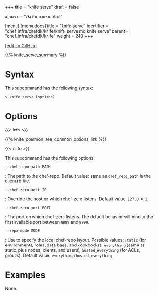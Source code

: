 +++
title = "knife serve"
draft = false

aliases = "/knife_serve.html"

[menu]
  [menu.docs]
    title = "knife serve"
    identifier = "chef_infra/chefdk/knife/knife_serve.md knife serve"
    parent = "chef_infra/chefdk/knife"
    weight = 240
+++    

[\[edit on
GitHub\]](https://github.com/chef/chef-web-docs/blob/master/chef_master/source/knife_serve.rst)

{{% knife_serve_summary %}}

Syntax
======

This subcommand has the following syntax:

``` bash
$ knife serve (options)
```

Options
=======

{{< info >}}

{{% knife_common_see_common_options_link %}}

{{< /info >}}

This subcommand has the following options:

`--chef-repo-path PATH`

:   The path to the chef-repo. Default value: same as `chef_repo_path`
    in the client.rb file.

`--chef-zero-host IP`

:   Override the host on which chef-zero listens. Default value:
    `127.0.0.1`.

`--chef-zero-port PORT`

:   The port on which chef-zero listens. The default behavior will bind
    to the first available port between `8889` and `9999`.

`--repo-mode MODE`

:   Use to specify the local chef-repo layout. Possible values: `static`
    (for environments, roles, data bags, and cookbooks), `everything`
    (same as static, plus nodes, clients, and users),
    `hosted_everything` (for ACLs, groups). Default value:
    `everything/hosted_everything`.

Examples
========

None.

